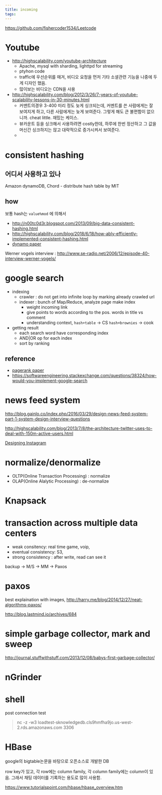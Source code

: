 ```yaml
---
title: incoming
tags:
---
```


https://github.com/fishercoder1534/Leetcode

# Youtube

- http://highscalability.com/youtube-architecture
  - Apache, mysql with sharding, lighttpd for streaming
  - ptyhon code
  - traffic에 우선순위를 매겨, 비디오 요청을 먼저 기타 소셜관련 기능을 나중에 두게 디자인 했음.
  - 많이보는 비디오는 CDN을 사용
- http://highscalability.com/blog/2012/3/26/7-years-of-youtube-scalability-lessons-in-30-minutes.html
  - 커맨트의경우 3-400 미리 정도 늦게 싱크되는데, 커멘트를 쓴 사람에게는 잘 보여지게 하고, 다른 사람에게는 늦게 보여준다. 그렇게 해도 큰 불편함이 없으니까. cheat little. 재밌는 케이스.
  - 뷰카운트 등을 싱크해서 사용하려면 costly한데, 하루에 한번 정산하고 그 값을 머신간 싱크하지는 않고 대략적으로 증가시켜서 보여준다.
  - 

# consistent hashing

## 어디서 사용하고 있나
Amazon dynamoDB, Chord - distribute hash table by MIT

## how

보통 hash는 `value%mod` 에 의해서 

- http://n00tc0d3r.blogspot.com/2013/09/big-data-consistent-hashing.html
- http://highscalability.com/blog/2018/6/18/how-ably-efficiently-implemented-consistent-hashing.html
- [dynamo paper](http://s3.amazonaws.com/AllThingsDistributed/sosp/amazon-dynamo-sosp2007.pdf)

Werner vogels interview : http://www.se-radio.net/2006/12/episode-40-interview-werner-vogels/



# google search

- indexing
  - crawler : do not get into infinite loop by marking already crawled url
  - indexer : bunch of Map/Reduce, analyze page make index
    - weight incoming link
    - give points to words according to the pos. words in title vs comment
    - understanding context, `hash+table` -> CS `hash+brownies` -> cook
- getting result
  - each search word have corresponding index
  - AND|OR op for each index
  - sort by ranking

## reference

- [pagerank paper](http://infolab.stanford.edu/~backrub/google.html)
- https://softwareengineering.stackexchange.com/questions/38324/how-would-you-implement-google-search


# news feed system

http://blog.gainlo.co/index.php/2016/03/29/design-news-feed-system-part-1-system-design-interview-questions

http://highscalability.com/blog/2013/7/8/the-architecture-twitter-uses-to-deal-with-150m-active-users.html



[Designing Instagram](https://www.educative.io/collection/page/5668639101419520/5649050225344512/5673385510043648)




# normalize/denormalize
- OLTP(Online Transaction Processing) : normalize
- OLAP(Online Alalytic Processing) : de-normalize

# Knapsack



# transaction across multiple data centers

- weak consitency: real time game, voip, 
- eventual consistency: S3, 
- strong consistency : after write, read can see it

backup -> M/S -> MM -> Paxos

# paxos

best explaination with images, http://harry.me/blog/2014/12/27/neat-algorithms-paxos/

http://blog.lastmind.io/archives/684

# simple garbage collector, mark and sweep

http://journal.stuffwithstuff.com/2013/12/08/babys-first-garbage-collector/

# nGrinder



# shell

post connection test

> nc -z -w3 loadtest-sknowledgedb.cls9hmfha9jo.us-west-2.rds.amazonaws.com 3306

# HBase

google의 bigtable논문을 바탕으로 오픈소스로 개발한 DB

row key가 있고, 각 row에는 column family, 각 column family에는 column이 있음. 그래서 채팅 데이터를 기록하는 용도로 많이 사용함.

https://www.tutorialspoint.com/hbase/hbase_overview.htm

